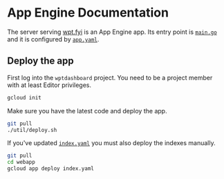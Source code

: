 # App Engine Documentation

The server serving [wpt.fyi](https://wpt.fyi) is an App Engine app.
Its entry point is [`main.go`](../main.go) and it is configured by
[`app.yaml`](../app.yaml).

## Deploy the app

First log into the `wptdashboard` project. You need to be a project member
with at least Editor privileges.

```sh
gcloud init
```

Make sure you have the latest code and deploy the app.

```sh
git pull
./util/deploy.sh
```

If you've updated [`index.yaml`](../index.yaml) you must also deploy the indexes manually.

```sh
git pull
cd webapp
gcloud app deploy index.yaml
```
